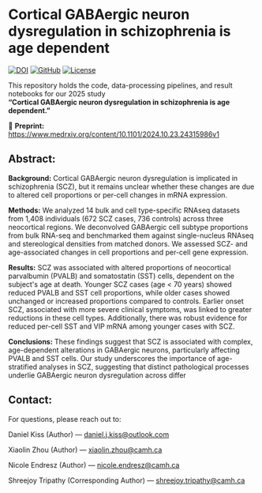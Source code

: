 # Cortical GABAergic neuron dysregulation in schizophrenia is age dependent

[![DOI](https://img.shields.io/badge/medRxiv-10.1101%2F2024.10.23.24315986v1-blue.svg)](https://www.medrxiv.org/content/10.1101/2024.10.23.24315986v1)
[![GitHub](https://img.shields.io/badge/GitHub-realdanielkiss/interneurons_scz_2025-green.svg)](https://www.https://github.com/realdanielkiss/interneurons_scz_2025)
[![License](https://img.shields.io/badge/Lisence-creativecommons-red.svg)](https://creativecommons.org/licenses/by-nc/4.0)

This repository holds the code, data-processing pipelines, and result notebooks for our 2025 study  
**“Cortical GABAergic neuron dysregulation in schizophrenia is age dependent.”**

📄 **Preprint:** <https://www.medrxiv.org/content/10.1101/2024.10.23.24315986v1>


## Abstract:

**Background:** Cortical GABAergic neuron dysregulation is implicated in schizophrenia (SCZ), but it remains unclear whether these changes are due to altered cell proportions or per-cell changes in mRNA expression.  

**Methods:** We analyzed 14 bulk and cell type-specific RNAseq datasets from 1,408 individuals (672 SCZ cases, 736 controls) across three neocortical regions. We deconvolved GABAergic cell subtype proportions from bulk RNA-seq and benchmarked them against single-nucleus RNAseq and stereological densities from matched donors. We assessed SCZ- and age-associated changes in cell proportions and per-cell gene expression.  

**Results:** SCZ was associated with altered proportions of neocortical parvalbumin (PVALB) and somatostatin (SST) cells, dependent on the subject's age at death. Younger SCZ cases (age < 70 years) showed reduced PVALB and SST cell proportions, while older cases showed unchanged or increased proportions compared to controls. Earlier onset SCZ, associated with more severe clinical symptoms, was linked to greater reductions in these cell types. Additionally, there was robust evidence for reduced per-cell SST and VIP mRNA among younger cases with SCZ.  

**Conclusions:** These findings suggest that SCZ is associated with complex, age-dependent alterations in GABAergic neurons, particularly affecting PVALB and SST cells. Our study underscores the importance of age-stratified analyses in SCZ, suggesting that distinct pathological processes underlie GABAergic neuron dysregulation across differ


## Contact:
For questions, please reach out to:

Daniel Kiss (Author) — daniel.j.kiss@outlook.com

Xiaolin Zhou (Author) — xiaolin.zhou@camh.ca

Nicole Endresz (Author) — nicole.endresz@camh.ca

Shreejoy Tripathy (Corresponding Author) — shreejoy.tripathy@camh.ca

